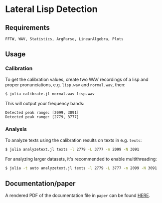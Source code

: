 # Lateral Lisp Detection

## Requirements

```
FFTW, WAV, Statistics, ArgParse, LinearAlgebra, Plots
```

## Usage

### Calibration

To get the calibration values, create two WAV recordings of a lisp and proper pronunciations, e.g. `lisp.wav` and `normal.wav`, then:

```sh
$ julia calibrate.jl normal.wav lisp.wav
```

This will output your frequency bands:

```
Detected peak range: [2099, 3091]
Detected peak range: [2779, 3777]
```

### Analysis

To analyze texts using the calibration results on texts in e.g. `texts`:

```sh
$ julia analyzetext.jl texts -l 2779 -L 3777 -n 2099 -N 3091
```

For analyzing larger datasets, it's recommended to enable multithreading:

```sh
$ julia -t auto analyzetext.jl texts -l 2779 -L 3777 -n 2099 -N 3091
```

## Documentation/paper

A rendered PDF of the documentation file in `paper` can be found [HERE](https://patrick.munni.ch/lateral-lisp.pdf).
